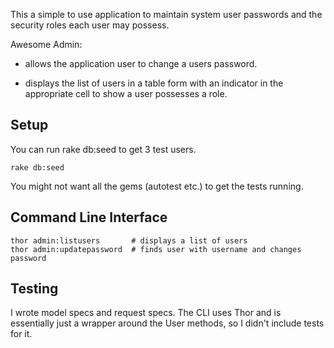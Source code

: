 This a simple to use application to maintain system user passwords and the security roles each user may possess.

Awesome Admin:

* allows the application user to change a users password.

* displays the list of users in a table form with an indicator in the appropriate cell to show a user possesses a role.

## Setup
You can run rake db:seed to get 3 test users.

```
rake db:seed
```

You might not want all the gems (autotest etc.) to get the tests running.


## Command Line Interface
```
thor admin:listusers       # displays a list of users
thor admin:updatepassword  # finds user with username and changes password
```

## Testing
I wrote model specs and request specs. The CLI uses Thor and is essentially just a wrapper around the User methods, so I didn't include tests for it.